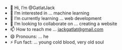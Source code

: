 - 👋 Hi, I’m @GatlatJack
- 👀 I’m interested in ... machine learning
- 🌱 I’m currently learning ... web development
- 💞️ I’m looking to collaborate on ... creating a website
- 📫 How to reach me ... jackgatlat@gmail.com
- 😄 Pronouns: ... he
- ⚡ Fun fact: ... young cold blood, very old soul

<!---
GatlatJack/GatlatJack is a ✨ special ✨ repository because its `README.md` (this file) appears on your GitHub profile.
You can click the Preview link to take a look at your changes.
--->
